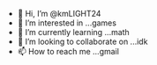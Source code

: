 - 👋 Hi, I’m @kmLIGHT24
- 👀 I’m interested in ...games
- 🌱 I’m currently learning ...math
- 💞️ I’m looking to collaborate on ...idk
- 📫 How to reach me ...gmail


<!---
kmLIGHT24/kmLIGHT24 is a ✨ special ✨ repository because its `README.md` (this file) appears on your GitHub profile.
You can click the Preview link to take a look at your changes.
--->
